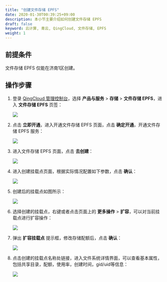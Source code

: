 ```yaml
---
title: "创建文件存储 EPFS"
date: 2020-01-30T00:39:25+09:00
description: 本小节主要介绍如何创建文件存储 EPFS
draft: false
keyword: 云计算, 青云, QingCloud, 文件存储, EPFS
weight: 1
---
```


## 前提条件

文件存储 EPFS 仅能在济南1区创建。

## 操作步骤

1. 登录 [QingCloud 管理控制台](https://console.qingcloud.com/login)，选择 **产品与服务** > **存储** > **文件存储 EPFS**，进入 **文件存储 EPFS** 页签：

   ![](/storage/epfs/_images/epfs1.png)

2. 点击 **立即开通**，进入开通文件存储 EPFS 页面，点击 **确定开通**，开通文件存储 EPFS 服务：

   ![](/storage/epfs/_images/epfs21.png)

3. 进入文件存储 EPFS 页面，点击 **去创建**：

   ![](/storage/epfs/_images/epfs2.png)

4. 进入创建挂载点页面，根据实际情况配置如下参数，点击 **确认**：

   ![](/storage/epfs/_images/epfs3.png)

5. 创建后的挂载点如图所示：

   ![](/storage/epfs/_images/epfs4.png)

6. 选择创建的挂载点，右键或者点击页面上的 **更多操作** > **扩容**，可以对当前挂载点进行扩容操作：

   ![](/storage/epfs/_images/epfs20.png)

7. 弹出 **扩容挂载点** 提示框，修改存储配额后，点击 **确认**：

   ![](/storage/epfs/_images/epfs22.png)

8. 点击创建的挂载点名称处链接，进入文件系统详情界面，可以查看基本属性，包括共享目录，配额，使用率，创建时间，gid/uid等信息：

   ![](/storage/epfs/_images/epfs5.png)


